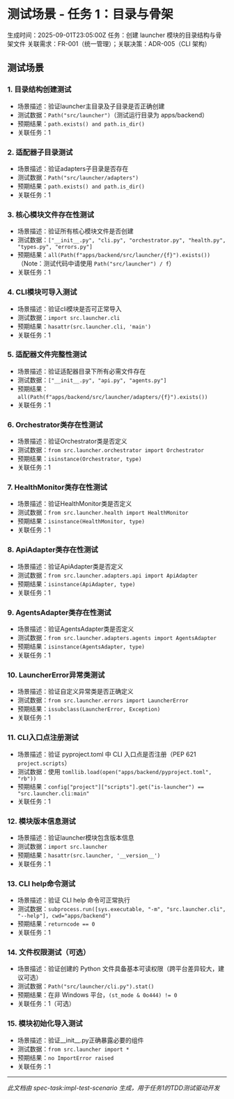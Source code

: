 # 测试场景 - 任务 1：目录与骨架

生成时间：2025-09-01T23:05:00Z
任务：创建 launcher 模块的目录结构与骨架文件
关联需求：FR-001（统一管理）；关联决策：ADR-005（CLI 架构）

## 测试场景

### 1. 目录结构创建测试

- 场景描述：验证launcher主目录及子目录是否正确创建
- 测试数据：`Path("src/launcher")`（测试运行目录为 apps/backend）
- 预期结果：`path.exists() and path.is_dir()`
- 关联任务：1

### 2. 适配器子目录测试

- 场景描述：验证adapters子目录是否存在
- 测试数据：`Path("src/launcher/adapters")`
- 预期结果：`path.exists() and path.is_dir()`
- 关联任务：1

### 3. 核心模块文件存在性测试

- 场景描述：验证所有核心模块文件是否创建
- 测试数据：`["__init__.py", "cli.py", "orchestrator.py", "health.py", "types.py", "errors.py"]`
- 预期结果：`all(Path(f"apps/backend/src/launcher/{f}").exists())`
 （Note：测试代码中请使用 `Path("src/launcher") / f`）
- 关联任务：1

### 4. CLI模块可导入测试

- 场景描述：验证cli模块是否可正常导入
- 测试数据：`import src.launcher.cli`
- 预期结果：`hasattr(src.launcher.cli, 'main')`
- 关联任务：1

### 5. 适配器文件完整性测试

- 场景描述：验证适配器目录下所有必需文件存在
- 测试数据：`["__init__.py", "api.py", "agents.py"]`
- 预期结果：`all(Path(f"apps/backend/src/launcher/adapters/{f}").exists())`
- 关联任务：1

### 6. Orchestrator类存在性测试

- 场景描述：验证Orchestrator类是否定义
- 测试数据：`from src.launcher.orchestrator import Orchestrator`
- 预期结果：`isinstance(Orchestrator, type)`
- 关联任务：1

### 7. HealthMonitor类存在性测试

- 场景描述：验证HealthMonitor类是否定义
- 测试数据：`from src.launcher.health import HealthMonitor`
- 预期结果：`isinstance(HealthMonitor, type)`
- 关联任务：1

### 8. ApiAdapter类存在性测试

- 场景描述：验证ApiAdapter类是否定义
- 测试数据：`from src.launcher.adapters.api import ApiAdapter`
- 预期结果：`isinstance(ApiAdapter, type)`
- 关联任务：1

### 9. AgentsAdapter类存在性测试

- 场景描述：验证AgentsAdapter类是否定义
- 测试数据：`from src.launcher.adapters.agents import AgentsAdapter`
- 预期结果：`isinstance(AgentsAdapter, type)`
- 关联任务：1

### 10. LauncherError异常类测试

- 场景描述：验证自定义异常类是否正确定义
- 测试数据：`from src.launcher.errors import LauncherError`
- 预期结果：`issubclass(LauncherError, Exception)`
- 关联任务：1

### 11. CLI入口点注册测试

- 场景描述：验证 pyproject.toml 中 CLI 入口点是否注册（PEP 621 `project.scripts`）
- 测试数据：使用 `tomllib.load(open("apps/backend/pyproject.toml", "rb"))`
- 预期结果：`config["project"]["scripts"].get("is-launcher") == "src.launcher.cli:main"`
- 关联任务：1

### 12. 模块版本信息测试

- 场景描述：验证launcher模块包含版本信息
- 测试数据：`import src.launcher`
- 预期结果：`hasattr(src.launcher, '__version__')`
- 关联任务：1

### 13. CLI help命令测试

- 场景描述：验证 CLI help 命令可正常执行
- 测试数据：`subprocess.run([sys.executable, "-m", "src.launcher.cli", "--help"], cwd="apps/backend")`
- 预期结果：`returncode == 0`
- 关联任务：1

### 14. 文件权限测试（可选）

- 场景描述：验证创建的 Python 文件具备基本可读权限（跨平台差异较大，建议可选）
- 测试数据：`Path("src/launcher/cli.py").stat()`
- 预期结果：在非 Windows 平台，`(st_mode & 0o444) != 0`
- 关联任务：1（可选）

### 15. 模块初始化导入测试

- 场景描述：验证__init__.py正确暴露必要的组件
- 测试数据：`from src.launcher import *`
- 预期结果：`no ImportError raised`
- 关联任务：1

---
*此文档由 spec-task:impl-test-scenario 生成，用于任务1的TDD测试驱动开发*
